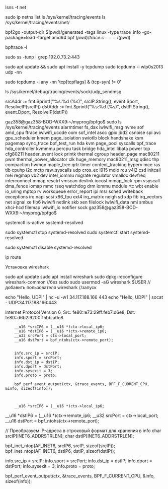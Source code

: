 lsns -t net


sudo ip netns list
ls /sys/kernel/tracing/events
ls /sys/kernel/tracing/events/net/




bpf2go -output-dir $(pwd)/generated -tags linux -type trace_info -go-package=load -target amd64 bpf $(pwd)/trace.c -- -I$(pwd)

bpftrace -l

sudo ss -tunp | grep 192.0.73.2:443


sudo apt update && sudo apt install -y tcpdump
sudo tcpdump -i wlp0s20f3 udp -nn

sudo tcpdump -i any -nn 'tcp[tcpflags] & (tcp-syn) != 0'

ls /sys/kernel/debug/tracing/events/sock/udp_sendmsg


srcAddr := fmt.Sprintf("%s:%d (%s)", srcIP.String(), event.Sport, ResolveIP(srcIP))
dstAddr := fmt.Sprintf("%s:%d (%s)", dstIP.String(), event.Dport, ResolveIP(dstIP))


gaz358@gaz358-BOD-WXX9:~/myprog/bpfgo$ sudo ls /sys/kernel/tracing/events
alarmtimer        fs_dax          iwlwifi_msg    nvme            sof
amd_cpu           ftrace          iwlwifi_ucode  oom             sof_intel
asoc              gpio            jbd2           osnoise         spi
avc               gpu_scheduler   kmem           page_isolation  swiotlb
block             handshake       ksm            pagemap         sync_trace
bpf_test_run      hda             kvm            page_pool       syscalls
bpf_trace         hda_controller  kvmmmu         percpu          task
bridge            hda_intel       libata         power           tcp
cfg80211          header_event    lock           printk          thermal
cgroup            header_page     mac80211       pwm             thermal_power_allocator
clk               huge_memory     mac80211_msg   qdisc           thp
compaction        hwmon           maple_tree     qrtr            timer
context_tracking  hyperv          mce            ras             tlb
cpuhp             i2c             mctp           raw_syscalls    udp
cros_ec           i915            mdio           rcu             v4l2
csd               initcall        mei            regmap          vb2
dev               intel_iommu     migrate        regulator       vmalloc
devfreq           interconnect    mmap           resctrl         vmscan
devlink           iocost          mmap_lock      rpm             vsyscall
dma_fence         iomap           mmc            rseq            watchdog
drm               iommu           module         rtc             wbt
enable            io_uring        mptcp          rv              workqueue
error_report      ipi             msr            sched           writeback
exceptions        irq             napi           scsi            x86_fpu
ext4              irq_matrix      neigh          sd              xdp
fib               irq_vectors     net            signal          xe
fib6              iwlwifi         netlink        skb             xen
filelock          iwlwifi_data    nmi            smbus           xhci-hcd
filemap           iwlwifi_io      notifier       sock
gaz358@gaz358-BOD-WXX9:~/myprog/bpfgo$ 


systemctl is-active systemd-resolved

sudo systemctl stop systemd-resolved
sudo systemctl start systemd-resolved

sudo systemctl disable systemd-resolved

ip route

Установка wireshark

sudo apt update
sudo apt install wireshark
sudo dpkg-reconfigure wireshark-common //без sudo
sudo usermod -aG wireshark $USER //добавить пользователя
wireshark //запуск

echo "Hello, UDP!" | nc -u -w1 34.117.188.166 443
echo "Hello, UDP!" | socat - UDP:34.117.188.166:443


Internet Protocol Version 6, Src: fe80::e73:29ff:feb7:d6e8, Dst: fe80::d6b2:9200:15bb:a0e8


        __u16 *srcIP6 = (__u16 *)ctx->local_ip6;
        __u16 *dstIP6 = (__u16 *)ctx->remote_ip6;
        __u32 srcPort = ctx->local_port;
        __u16 dstPort = bpf_ntohs(ctx->remote_port);


        info.src_ip = srcIP;
        info.sport = srcPort;
        info.dst_ip = dstIP;
        info.dport = dstPort;
        info.sysexit = 3;
        info.proto = proto;

        bpf_perf_event_output(ctx, &trace_events, BPF_F_CURRENT_CPU, &info, sizeof(info));



        __u16 *srcIP6 = (__u16 *)ctx->local_ip6;
__u16 *dstIP6 = (__u16 *)ctx->remote_ip6;
__u32 srcPort = ctx->local_port;
__u16 dstPort = bpf_ntohs(ctx->remote_port);

// Преобразуем IP-адреса в строковый формат для хранения в info
char srcIP[INET6_ADDRSTRLEN];
char dstIP[INET6_ADDRSTRLEN];

bpf_inet_ntop(AF_INET6, srcIP6, srcIP, sizeof(srcIP));
bpf_inet_ntop(AF_INET6, dstIP6, dstIP, sizeof(dstIP));

info.src_ip = srcIP;
info.sport = srcPort;
info.dst_ip = dstIP;
info.dport = dstPort;
info.sysexit = 3;
info.proto = proto;

bpf_perf_event_output(ctx, &trace_events, BPF_F_CURRENT_CPU, &info, sizeof(info));












